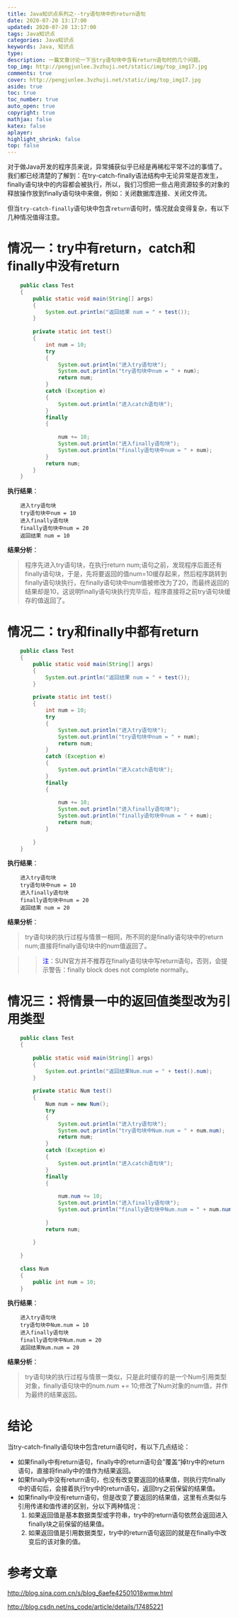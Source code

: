 ```yaml
---
title: Java知识点系列之--try语句块中的return语句
date: 2020-07-20 13:17:00
updated: 2020-07-20 13:17:00
tags: Java知识点
categories: Java知识点
keywords: Java, 知识点
type: 
description: 一篇文章讨论一下当try语句块中含有return语句时的几个问题。
top_img: http://pengjunlee.3vzhuji.net/static/img/top_img17.jpg
comments: true
cover: http://pengjunlee.3vzhuji.net/static/img/top_img17.jpg
aside: true
toc: true
toc_number: true
auto_open: true
copyright: true
mathjax: false
katex: false
aplayer:
highlight_shrink: false
top: false
---
```

对于做Java开发的程序员来说，异常捕获似乎已经是再稀松平常不过的事情了。我们都已经清楚的了解到：在try-catch-finally语法结构中无论异常是否发生，finally语句块中的内容都会被执行，所以，我们习惯把一些占用资源较多的对象的释放操作放到finally语句块中来做，例如：关闭数据库连接、关闭文件流。 

但当`try-catch-finally`语句块中包含`return`语句时，情况就会变得复杂，有以下几种情况值得注意。  

# 情况一：try中有return，catch和finally中没有return
```Java
	public class Test
	{
	    public static void main(String[] args)
	    {
	        System.out.println("返回结果 num = " + test());
	    }
	 
	    private static int test()
	    {
	        int num = 10;
	        try
	        {
	            System.out.println("进入try语句块");
	            System.out.println("try语句块中num = " + num);
	            return num;
	        }
	        catch (Exception e)
	        {
	            System.out.println("进入catch语句块");
	        }
	        finally
	        {
	 
	            num += 10;
	            System.out.println("进入finally语句块");
	            System.out.println("finally语句块中num = " + num);
	        }
	        return num;
	    }
	}
````
**执行结果**：  
```
	进入try语句块
	try语句块中num = 10
	进入finally语句块
	finally语句块中num = 20
	返回结果 num = 10
```
**结果分析**：

> 程序先进入try语句块，在执行return num;语句之前，发现程序后面还有finally语句块，于是，先将要返回的值num=10缓存起来，然后程序跳转到finally语句块执行，在finally语句块中num值被修改为了20，而最终返回的结果却是10，这说明finally语句块执行完毕后，程序直接将之前try语句块缓存的值返回了。  

# 情况二：try和finally中都有return
```Java
	public class Test
	{
	    public static void main(String[] args)
	    {
	        System.out.println("返回结果 num = " + test());
	    }
	 
	    private static int test()
	    {
	        int num = 10;
	        try
	        {
	            System.out.println("进入try语句块");
	            System.out.println("try语句块中num = " + num);
	            return num;
	        }
	        catch (Exception e)
	        {
	            System.out.println("进入catch语句块");
	        }
	        finally
	        {
	 
	            num += 10;
	            System.out.println("进入finally语句块");
	            System.out.println("finally语句块中num = " + num);
	            return num;
	        }
	 
	    }
	}
```
**执行结果**：  
```
	进入try语句块
	try语句块中num = 10
	进入finally语句块
	finally语句块中num = 20
	返回结果 num = 20
```
**结果分析**：

> try语句块的执行过程与情景一相同，所不同的是finally语句块中的return num;直接将finally语句块中的num值返回了。

>> <font color=blue>注</font>：SUN官方并不推荐在finally语句块中写return语句，否则，会提示警告：finally block does not complete normally。  

# 情况三：将情景一中的返回值类型改为引用类型
```Java
	public class Test
	{
	 
	    public static void main(String[] args)
	    {
	        System.out.println("返回结果Num.num = " + test().num);
	    }
	 
	    private static Num test()
	    {
	        Num num = new Num();
	        try
	        {
	            System.out.println("进入try语句块");
	            System.out.println("try语句块中Num.num = " + num.num);
	            return num;
	        }
	        catch (Exception e)
	        {
	            System.out.println("进入catch语句块");
	        }
	        finally
	        {
	 
	            num.num += 10;
	            System.out.println("进入finally语句块");
	            System.out.println("finally语句块中Num.num = " + num.num);
	 
	        }
	        return num;
	 
	    }
	 
	}
	 
	class Num
	{
	    public int num = 10;
	}
```
**执行结果**：  
```
	进入try语句块
	try语句块中Num.num = 10
	进入finally语句块
	finally语句块中Num.num = 20
	返回结果Num.num = 20
```
**结果分析**：

> try语句块的执行过程与情景一类似，只是此时缓存的是一个Num引用类型对象，finally语句块中的num.num += 10;修改了Num对象的num值，并作为最终的结果返回。  

# 结论
当try-catch-finally语句块中包含return语句时，有以下几点结论：

- 如果finally中有return语句，finally中的return语句会”覆盖“掉try中的return语句，直接将finally中的值作为结果返回。
- 如果finally中没有return语句，也没有改变要返回的结果值，则执行完finally中的语句后，会接着执行try中的return语句，返回try之前保留的结果值。
- 如果finally中没有return语句，但是改变了要返回的结果值，这里有点类似与引用传递和值传递的区别，分以下两种情况：
	1. 如果返回值是基本数据类型或字符串，try中的return语句依然会返回进入finally块之前保留的结果值。
	2. 如果返回值是引用数据类型，try中的return语句返回的就是在finally中改变后的该对象的值。 

# 参考文章

<http://blog.sina.com.cn/s/blog_6aefe42501018wmw.html>

<http://blog.csdn.net/ns_code/article/details/17485221>